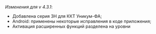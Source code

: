 _Изменения для v 4.3.1_:
- Добавлена серия ЗН для ККТ Уникум-ФА;
- Android: применены некоторые исправления в коде приложения;
- Активация расширенных функций разделена на уровни
